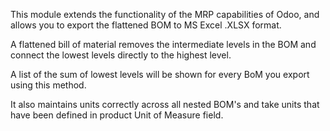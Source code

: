 This module extends the functionality of the MRP capabilities of Odoo,
and allows you to export the flattened BOM to MS Excel .XLSX format.

A flattened bill of material removes the intermediate levels in the BOM
and connect the lowest levels directly to the highest level.

A list of the sum of lowest levels will be shown for every BoM you
export using this method.

It also maintains units correctly across all nested BOM's and take units
that have been defined in product Unit of Measure field.
